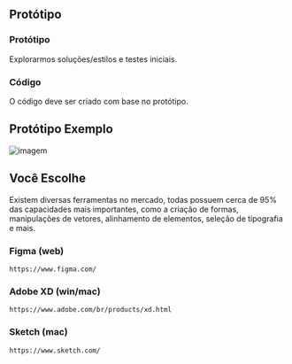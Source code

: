 ## Protótipo

### Protótipo
Explorarmos soluções/estilos e testes iniciais.

### Código
O código deve ser criado com base no protótipo.

## Protótipo Exemplo
![imagem](prototipo.jpg)

## Você Escolhe
Existem diversas ferramentas no mercado, todas possuem cerca de 95% das capacidades mais importantes, como a criação de formas, manipulações de vetores, alinhamento de elementos, seleção de tipografia e mais.

### Figma (web)

`https://www.figma.com/`

### Adobe XD (win/mac)

`https://www.adobe.com/br/products/xd.html`

### Sketch (mac)

`https://www.sketch.com/`